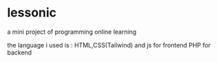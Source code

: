 # lessonic
a mini project of programming online learning

the language i used is :
HTML,CSS(Tailwind) and js for frontend
PHP for backend
